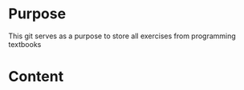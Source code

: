 # Purpose

This git serves as a purpose to store all exercises from programming textbooks


# Content

 

